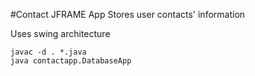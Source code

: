 #Contact JFRAME App
Stores user contacts' information

Uses swing architecture

````
javac -d . *.java
java contactapp.DatabaseApp
````
